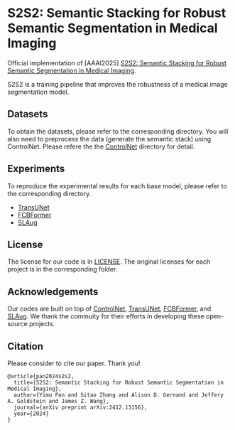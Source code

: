 # S2S2: Semantic Stacking for Robust Semantic Segmentation in Medical Imaging

Official implementation of [AAAI2025] [S2S2: Semantic Stacking for Robust Semantic Segmentation in Medical Imaging](https://arxiv.org/abs/2412.13156).

S2S2 is a training pipeline that improves the robustness of a medical image segmentation model.

## Datasets

To obtain the datasets, please refer to the corresponding directory. You will also need to preprocess the data (generate the semantic stack) using ControlNet. Please refere the the [ControlNet](./ControlNet) directory for detail.

## Experiments

To reproduce the experimental results for each base model, please refer to the corresponding directory.

+ [TransUNet](./TransUNet)
+ [FCBFormer](./FCBFormer)
+ [SLAug](./SLAug) 

## License

The license for our code is in [LICENSE](./LICENSE). The original licenses for each project is in the corresponding folder.

## Acknowledgements

Our codes are built on top of [ControlNet](https://github.com/lllyasviel/ControlNet), [TransUNet](https://github.com/Beckschen/TransUNet/tree/main), [FCBFormer](https://github.com/ESandML/FCBFormer/tree/main), and [SLAug](https://github.com/Kaiseem/SLAug). We thank the commuity for their efforts in developing these open-source projects.

## Citation
Please consider to cite our paper. Thank you!

```
@article{pan2024s2s2,
  title={S2S2: Semantic Stacking for Robust Semantic Segmentation in Medical Imaging},
  author={Yimu Pan and Sitao Zhang and Alison D. Gernand and Jeffery A. Goldstein and James Z. Wang},
  journal={arXiv preprint arXiv:2412.13156},
  year={2024}
}
```